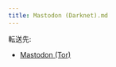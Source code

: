 ```yaml
---
title: Mastodon (Darknet).md
---
```

<div>

転送先:

-   [Mastodon (Tor)](/Mastodon_(Tor) "Mastodon (Tor)")

</div>

<div>

</div>
